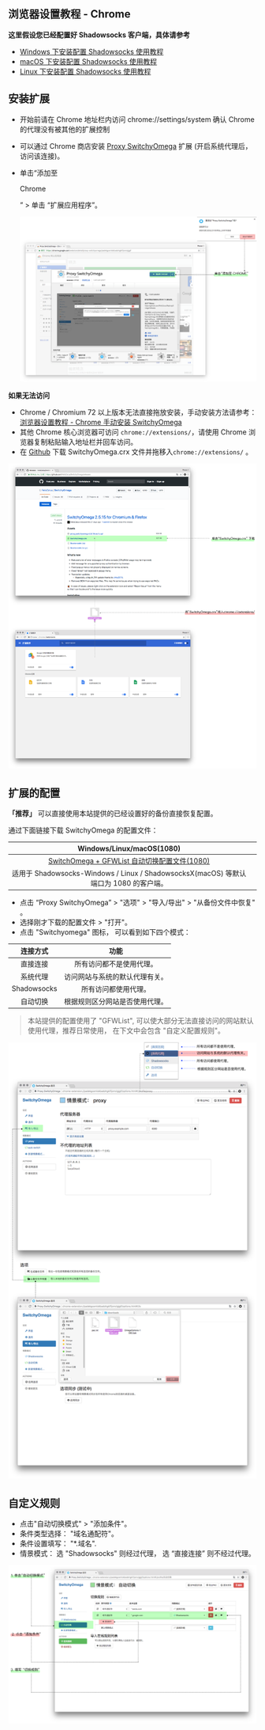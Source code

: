 ## 浏览器设置教程 - Chrome

**这里假设您已经配置好 Shadowsocks 客户端，具体请参考**

- [Windows 下安装配置 Shadowsocks 使用教程](https://portal.shadowsocks.center/index.php?rp=/knowledgebase/47)
- [macOS 下安装配置 Shadowsocks 使用教程](https://portal.shadowsocks.center/index.php?rp=/knowledgebase/48)
- [Linux 下安装配置 Shadowsocks 使用教程](https://portal.shadowsocks.center/index.php?rp=/knowledgebase/40)

## 安装扩展

- 开始前请在 Chrome 地址栏内访问 chrome://settings/system 确认 Chrome 的代理没有被其他的扩展控制

- 可以通过 Chrome 商店安装 [Proxy SwitchyOmega](https://chrome.google.com/webstore/detail/padekgcemlokbadohgkifijomclgjgif) 扩展 (开启系统代理后，访问该连接)。

- 单击“添加至 

  Chrome 

  ” > 单击 “扩展应用程序”。

  ![安装到chrome](bro-chromeinstall.png)

**如果无法访问** 

- Chrome / Chromium 72 以上版本无法直接拖放安装，手动安装方法请参考：[浏览器设置教程 - Chrome 手动安装 SwitchyOmega](https://portal.shadowsocks.center/knowledgebase/115/Chrome--SwitchyOmega.html)
- 其他 Chrome 核心浏览器可访问 `chrome://extensions/`，请使用 Chrome 浏览器复制粘贴输入地址栏并回车访问。
- 在 [Github](https://github.com/FelisCatus/SwitchyOmega/releases) 下载 SwitchyOmega.crx 文件并拖移入`chrome://extensions/` 。

![使用Guthub](bro-chrome-useGithub.png)

## 扩展的配置

**「推荐」** 可以直接使用本站提供的已经设置好的备份直接恢复配置。

通过下面链接下载 SwitchyOmega 的配置文件：

|                  Windows/Linux/macOS(1080)                   |      |
| :----------------------------------------------------------: | :--: |
| [SwitchOmega + GFWList 自动切换配置文件(1080)](https://portal.shadowsocks.center/dl.php?type=d&id=74) |      |
| 适用于 Shadowsocks-Windows / Linux / ShadowsocksX(macOS) 等默认端口为 1080 的客户端。 |      |

 

- 点击 “Proxy SwitchyOmega” > "选项" > "导入/导出" > "从备份文件中恢复" 。
- 选择刚才下载的配置文件 > "打开"。
- 点击 "Switchyomega" 图标， 可以看到如下四个模式：

 

|  连接方式   |              功能              |
| :---------: | :----------------------------: |
|  直接连接   |    所有访问都不是使用代理。    |
|  系统代理   | 访问网站与系统的默认代理有关。 |
| Shadowsocks |      所有访问都使用代理。      |
|  自动切换   | 根据规则区分网站是否使用代理。 |

> 本站提供的配置使用了 "GFWList", 可以使大部分无法直接访问的网站默认使用代理，推荐日常使用， 在下文中会包含 "自定义配置规则"。

![从备份文件中恢复](bro-switchyomega.png)

## 自定义规则

- 点击"自动切换模式" > "添加条件"。
- 条件类型选择： "域名通配符"。
- 条件设置填写： "*.域名".
- 情景模式： 选 "Shadowsocks" 则经过代理， 选 “直接连接” 则不经过代理。

![自定义规则](bro-swocustomize.png)